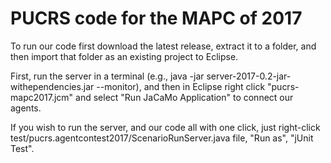 # PUCRS code for the MAPC of 2017

To run our code first download the latest release, extract it to a folder, and then import that folder as an existing project to Eclipse.

First, run the server in a terminal (e.g., java -jar server-2017-0.2-jar-withependencies.jar --monitor), and then in Eclipse right click "pucrs-mapc2017.jcm" and select "Run JaCaMo Application" to connect our agents.

If you wish to run the server, and our code all with one click, just right-click test/pucrs.agentcontest2017/ScenarioRunServer.java file, "Run as", "jUnit Test".
